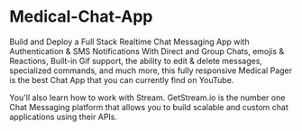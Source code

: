 # Medical-Chat-App
Build and Deploy a Full Stack Realtime Chat Messaging App with Authentication &amp; SMS Notifications
With Direct and Group Chats, emojis & Reactions, Built-in Gif support, the ability to edit & delete messages, specialized commands, and much more, this fully responsive Medical Pager is the best Chat App that you can currently find on YouTube.

You'll also learn how to work with Stream. GetStream.io is the number one Chat Messaging platform that allows you to build scalable and custom chat applications using their APIs. 
